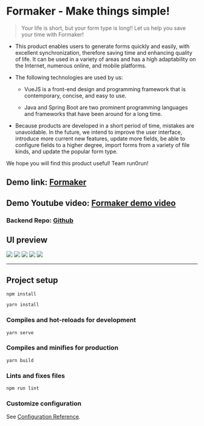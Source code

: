 # Formaker - Make things simple!

> Your life is short, but your form type is long!!
> Let us help you save your time with Formaker!

- This product enables users to generate forms quickly and easily, with excellent synchronization, therefore saving time and enhancing quality of life. It can be used in a variety of areas and has a high adaptability on the Internet, numerous online, and mobile platforms.
- The following technologies are used by us:

  - VueJS is a front-end design and programming framework that is contemporary, concise, and easy to use.

  - Java and Spring Boot are two prominent programming languages and frameworks that have been around for a long time.

- Because products are developed in a short period of time, mistakes are unavoidable. In the future, we intend to improve the user interface, introduce more current new features, update more fields, be able to configure fields to a higher degree, import forms from a variety of file kinds, and update the popular form type.

We hope you will find this product useful! Team run0run!

## Demo link: [Formaker](pending)

## Demo Youtube video: [Formaker demo video](pending)

### Backend Repo: [Github](https://github.com/minhphong306/junctionx-hackathon)

## UI preview

![](assets/1.jpg)
![](assets/2.png)
![](assets/3.png)
![](assets/4.png)
![](assets/logo.png)

---

## Project setup

```
npm install
```

```
yarn install
```

### Compiles and hot-reloads for development

```
yarn serve
```

### Compiles and minifies for production

```
yarn build
```

### Lints and fixes files

```
npm run lint
```

### Customize configuration

See [Configuration Reference](https://cli.vuejs.org/config/).

